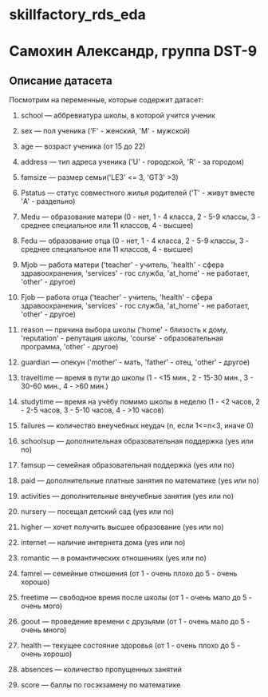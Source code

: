 # skillfactory_rds_eda
# Самохин Александр, группа DST-9

## Описание датасета

Посмотрим на переменные, которые содержит датасет:

1. school — аббревиатура школы, в которой учится ученик

2. sex — пол ученика ('F' - женский, 'M' - мужской)

3. age — возраст ученика (от 15 до 22)

4. address — тип адреса ученика ('U' - городской, 'R' - за городом)

5. famsize — размер семьи('LE3' <= 3, 'GT3' >3)

6. Pstatus — статус совместного жилья родителей ('T' - живут вместе 'A' - раздельно)

7. Medu — образование матери (0 - нет, 1 - 4 класса, 2 - 5-9 классы, 3 - среднее специальное или 11 классов, 4 - высшее)

8. Fedu — образование отца (0 - нет, 1 - 4 класса, 2 - 5-9 классы, 3 - среднее специальное или 11 классов, 4 - высшее)

9. Mjob — работа матери ('teacher' - учитель, 'health' - сфера здравоохранения, 'services' - гос служба, 'at_home' - не работает, 'other' - другое)

10. Fjob — работа отца ('teacher' - учитель, 'health' - сфера здравоохранения, 'services' - гос служба, 'at_home' - не работает, 'other' - другое)

11. reason — причина выбора школы ('home' - близость к дому, 'reputation' - репутация школы, 'course' - образовательная программа, 'other' - другое)

12. guardian — опекун ('mother' - мать, 'father' - отец, 'other' - другое)

13. traveltime — время в пути до школы (1 - <15 мин., 2 - 15-30 мин., 3 - 30-60 мин., 4 - >60 мин.)

14. studytime — время на учёбу помимо школы в неделю (1 - <2 часов, 2 - 2-5 часов, 3 - 5-10 часов, 4 - >10 часов)

15. failures — количество внеучебных неудач (n, если 1<=n<3, иначе 0)

16. schoolsup — дополнительная образовательная поддержка (yes или no)

17. famsup — семейная образовательная поддержка (yes или no)

18. paid — дополнительные платные занятия по математике (yes или no)

19. activities — дополнительные внеучебные занятия (yes или no)

20. nursery — посещал детский сад (yes или no)

21. higher — хочет получить высшее образование (yes или no)

22. internet — наличие интернета дома (yes или no)

23. romantic — в романтических отношениях (yes или no)

24. famrel — семейные отношения (от 1 - очень плохо до 5 - очень хорошо)

25. freetime — свободное время после школы (от 1 - очень мало до 5 - очень мого)

26. goout — проведение времени с друзьями (от 1 - очень мало до 5 - очень много)

27. health — текущее состояние здоровья (от 1 - очень плохо до 5 - очень хорошо)

28. absences — количество пропущенных занятий

29. score — баллы по госэкзамену по математике